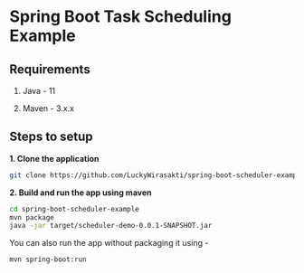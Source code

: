 # Spring Boot Task Scheduling Example

## Requirements

1. Java - 11

2. Maven - 3.x.x

## Steps to setup

**1. Clone the application**

```bash
git clone https://github.com/LuckyWirasakti/spring-boot-scheduler-example.git
```

**2. Build and run the app using maven**

```bash
cd spring-boot-scheduler-example
mvn package
java -jar target/scheduler-demo-0.0.1-SNAPSHOT.jar
```

You can also run the app without packaging it using -

```bash
mvn spring-boot:run
```
